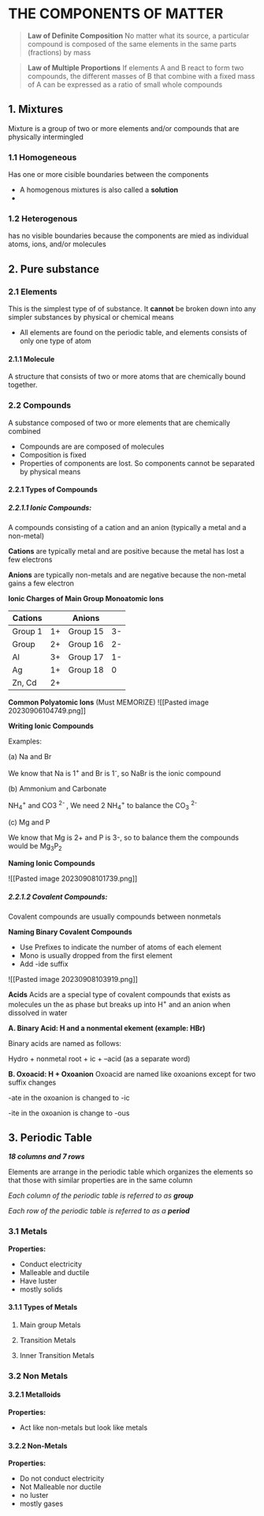 # THE COMPONENTS OF MATTER

> **Law of Definite Composition** 
> No matter what its source, a particular compound is composed of the same elements in the same parts (fractions) by mass

> **Law of Multiple Proportions**
> If elements A and B react to form two compounds, the different masses of B that combine with a fixed mass of A can be expressed as a ratio of small whole compounds

## 1. Mixtures 

Mixture is a group of two or more elements and/or compounds that are physically intermingled
### 1.1 Homogeneous

Has one or more cisible boundaries between the components

- A homogenous mixtures is also called a **solution**
- 

### 1.2 Heterogenous

has no visible boundaries because the components are mied as individual atoms, ions, and/or molecules

## 2. Pure substance

### 2.1 Elements

This is the simplest type of of substance. It **cannot** be broken down into any simpler substances by physical or chemical means

- All elements are found on the periodic table, and elements consists of only one type of atom

#### 2.1.1 Molecule

A structure that consists of two or more atoms that are chemically bound together. 

### 2.2 Compounds 

A substance composed of two or more elements that are chemically combined

- Compounds are are composed of molecules
- Composition is fixed
- Properties of components are lost. So components cannot be separated by physical means

#### 2.2.1 Types of Compounds 

##### 2.2.1.1 Ionic Compounds:
A compounds consisting of a cation and an anion (typically a metal and a non-metal)

**Cations** are typically metal and are positive because the metal has lost a few electrons

**Anions** are typically non-metals and are negative because the non-metal gains a few electron

**Ionic Charges of Main Group Monoatomic Ions**

| Cations 	|    	| Anions   	|    	|
|---------	|----	|----------	|----	|
| Group 1 	| 1+ 	| Group 15 	| 3- 	|
| Group   	| 2+ 	| Group 16 	| 2- 	|
| Al      	| 3+ 	| Group 17 	| 1- 	|
| Ag      	| 1+ 	| Group 18 	| 0  	|
| Zn, Cd  	| 2+ 	|          	|    	|

**Common Polyatomic Ions** (Must MEMORIZE)
![[Pasted image 20230906104749.png]]

**Writing Ionic Compounds**

Examples:

(a) Na and Br

We know that Na is 1<sup>+</sup> and Br is 1<sup>-</sup>, so NaBr is the ionic compound

(b) Ammonium and Carbonate

NH<sub>4</sub><sup>+</sup> and CO3 <sup>2- </sup>, We need 2 NH<sub>4</sub><sup>+</sup> to balance the CO<sub>3</sub> <sup>2- </sup>

(c) Mg and P

We know that Mg is 2+ and P is 3-, so to balance them the compounds would be Mg<sub>3</sub>P<sub>2</sub>

**Naming Ionic Compounds**

![[Pasted image 20230908101739.png]]

##### 2.2.1.2 Covalent Compounds:

Covalent compounds are usually compounds between nonmetals

**Naming Binary Covalent Compounds**
- Use Prefixes to indicate the number of atoms of each element
- Mono is usually dropped from the first element
- Add -ide suffix

![[Pasted image 20230908103919.png]]

**Acids**
Acids are a special type of covalent compounds that exists as molecules un the as phase but breaks up into H<sup>+</sup> and an anion when dissolved in water

**A. Binary Acid: H and a nonmental ekement (example: HBr)**

Binary acids are named as follows:

Hydro + nonmetal root + ic + –acid (as a separate word)  

**B. Oxoacid: H + Oxoanion**
Oxoacid are named like oxoanions except for two suffix changes

-ate in the oxoanion is changed to -ic

-ite in the oxoanion is change to -ous 


## 3. Periodic Table

***18 columns and 7 rows***

Elements are arrange in the periodic table which organizes the elements so that those with similar properties are in the same column

*Each column of the periodic table is referred to as **group***

*Each row of the periodic table is referred to as a **period***

### 3.1 Metals

**Properties:**
- Conduct electricity
- Malleable and ductile
- Have luster
- mostly solids

#### 3.1.1 Types of Metals
1. Main group Metals

2. Transition Metals

3. Inner Transition Metals
### 3.2 Non Metals

#### 3.2.1 Metalloids

**Properties:**
- Act like non-metals but look like metals

#### 3.2.2 Non-Metals

**Properties:**
- Do not conduct electricity
- Not Malleable nor ductile
- no luster
- mostly gases


